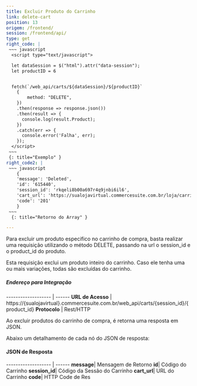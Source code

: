 ```yaml
---
title: Excluir Produto do Carrinho
link: delete-cart
position: 13
origem: /frontend/ 
session: /frontend/api/
type: get 
right_code: |
 ~~~ javascript
  <script type="text/javascript"> 

  let dataSession = $("html").attr("data-session");
  let productID = 6


  fetch(`/web_api/carts/${dataSession}/${productID}`
    {
        method: "DELETE",
    })
    .then(response => response.json())
    .then(result => {
      console.log(result.Product);
    })
    .catch(err => {
      console.error('Falha', err);
    });
  </script>
 ~~~
 {: title="Exemplo" }
right_code2: |
 ~~~ javascript
    {
    'message': 'Deleted',
    'id': '615440',
    'session_id': 'rkqeli8b00a697r4q9jnbi6il6',
    'cart_url': 'https://sualojavirtual.commercesuite.com.br/loja/carrinho.php?loja=12&transID=rkqeli8b00a697r4q9jnbi6il6,
    'code': '201'
    }
 ~~~
  {: title="Retorno do Array" }

---
```


Para excluir um produto especifico no carrinho de compra, basta realizar uma requisição utilizando o método DELETE, passando na url o session_id e o product_id do produto.

Esta requisição exclui um produto inteiro do carrinho. Caso ele tenha uma ou mais variações, todas são excluídas do carrinho.

##### Endereço para Integração

------------------- | ------
**URL de Acesso** |	https://{sualojavirtual}.commercesuite.com.br/web_api/carts/{session_id}/{product_id}
**Protocolo** |	Rest/HTTP

Ao excluir produtos do carrinho de compra, é retorna uma resposta em JSON.

Abaixo um detalhamento de cada nó do JSON de resposta:

#### JSON de Resposta

------------------- | ------
**message**|	Mensagem de Retorno
**id**|	Código do Carrinho
**session_id**|	Código da Sessão do Carrinho
**cart_url**|	URL do Carrinho
**code**|	HTTP Code de Res